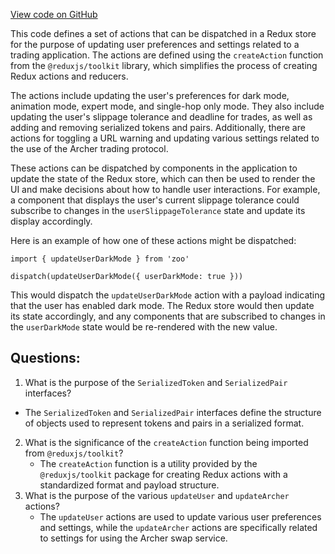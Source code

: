 [View code on GitHub](zoo-labs/zoo/blob/master/core/src/state/user/actions.ts)

This code defines a set of actions that can be dispatched in a Redux store for the purpose of updating user preferences and settings related to a trading application. The actions are defined using the `createAction` function from the `@reduxjs/toolkit` library, which simplifies the process of creating Redux actions and reducers.

The actions include updating the user's preferences for dark mode, animation mode, expert mode, and single-hop only mode. They also include updating the user's slippage tolerance and deadline for trades, as well as adding and removing serialized tokens and pairs. Additionally, there are actions for toggling a URL warning and updating various settings related to the use of the Archer trading protocol.

These actions can be dispatched by components in the application to update the state of the Redux store, which can then be used to render the UI and make decisions about how to handle user interactions. For example, a component that displays the user's current slippage tolerance could subscribe to changes in the `userSlippageTolerance` state and update its display accordingly.

Here is an example of how one of these actions might be dispatched:

```
import { updateUserDarkMode } from 'zoo'

dispatch(updateUserDarkMode({ userDarkMode: true }))
```

This would dispatch the `updateUserDarkMode` action with a payload indicating that the user has enabled dark mode. The Redux store would then update its state accordingly, and any components that are subscribed to changes in the `userDarkMode` state would be re-rendered with the new value.
## Questions: 
 1. What is the purpose of the `SerializedToken` and `SerializedPair` interfaces?
   - The `SerializedToken` and `SerializedPair` interfaces define the structure of objects used to represent tokens and pairs in a serialized format.
2. What is the significance of the `createAction` function being imported from `@reduxjs/toolkit`?
   - The `createAction` function is a utility provided by the `@reduxjs/toolkit` package for creating Redux actions with a standardized format and payload structure.
3. What is the purpose of the various `updateUser` and `updateArcher` actions?
   - The `updateUser` actions are used to update various user preferences and settings, while the `updateArcher` actions are specifically related to settings for using the Archer swap service.